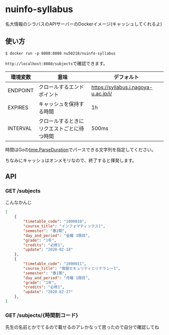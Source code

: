 # nuinfo-syllabus

名大情報のシラバスのAPIサーバーのDockerイメージ(キャッシュしてくれるよ)

## 使い方

`$ docker run -p 8080:8080 nu50218/nuinfo-syllabus`

`http://localhost:8080/subjects`で確認できます。

| 環境変数     | 意味                    | デフォルト                                |
| -- | -- | -- |
| ENDPOINT | クロールするエンドポイント         | https://syllabus.i.nagoya-u.ac.jp/i/ |
| EXPIRES  | キャッシュを保持する時間          | 1h                                   |
| INTERVAL | クロールするときにリクエストごとに待つ時間 | 500ms                                     |

時間はGoの[time.ParseDuration](https://golang.org/pkg/time/#ParseDuration)でパースできる文字列を指定してください。

ちなみにキャッシュはオンメモリなので、終了すると揮発します。

## API

### GET /subjects

こんなかんじ

```json
[
    {
        "timetable_code": "1000010",
        "course_title": "インフォマティックス1",
        "semester": "春2期",
        "day_and_period": "金曜 3限目",
        "grade": "1年",
        "credits": "必修1",
        "update": "2020-02-18"
    },
    {
        "timetable_code": "1000011",
        "course_title": "情報セキュリティとリテラシー1",
        "semester": "春1期",
        "day_and_period": "月曜 1限目",
        "grade": "1年",
        "credits": "必修1",
        "update": "2020-02-27"
    },
]
```

### GET /subjects/{時間割コード}

先生の名前とかでてるので載せるのアレかなって思ったので自分で確認してね
